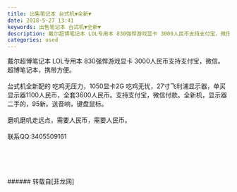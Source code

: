 ```yaml
---
title: 出售笔记本 台式机▼全新▼
date: 2018-5-27 13:41
keywords: 出售笔记本 台式机▼全新▼
description: 戴尔超博笔记本 LOL专用本 830强悍游戏显卡 3000人民币支持支付宝，微信。超博笔记本，携带方便。台式机全新配的 吃鸡无压力，1050显卡2G 吃鸡无忧，27寸飞利浦显示器，单买显示器1100人民币，全套3600人民币。支持支付宝，微信付款。全新机，显示器二手的，95新。送音响，键盘鼠标。磨叽磨叽走远点，需要人民币，需要人民币。联系QQ:3405509161
categories: used
---
```

<td class="t_f" id="postmessage_1367353">

戴尔超博笔记本 LOL专用本 830强悍游戏显卡 3000人民币支持支付宝，微信。超博笔记本，携带方便。<br/>
<br/>
台式机全新配的 吃鸡无压力，1050显卡2G 吃鸡无忧，27寸飞利浦显示器，单买显示器1100人民币，全套3600人民币。支持支付宝，微信付款。全新机，显示器二手的，95新。送音响，键盘鼠标。<br/>
<br/>
磨叽磨叽走远点，需要人民币，需要人民币。<br/>
<br/>
联系QQ:3405509161<br/>
<br/>
<br/>
<br/>
<br/>
<img alt="" border="0" class="zoom" data-cf-modified-27a5f464ea1648454bd363c6-="" file="http://www.flw.ph/data/appbyme/upload/image/201805/27/EntBN74MZsFj.jpg" id="aimg_kfSOu" lazyloadthumb="1" onclick="" onmouseover="" src="http://www.flw.ph/data/appbyme/upload/image/201805/27/EntBN74MZsFj.jpg"/><br/>
<img alt="" border="0" class="zoom" data-cf-modified-27a5f464ea1648454bd363c6-="" file="http://www.flw.ph/data/appbyme/upload/image/201805/27/nInjYgyGGTCX.jpg" id="aimg_H4gwa" lazyloadthumb="1" onclick="" onmouseover="" src="http://www.flw.ph/data/appbyme/upload/image/201805/27/nInjYgyGGTCX.jpg"/><br/>
<img alt="" border="0" class="zoom" data-cf-modified-27a5f464ea1648454bd363c6-="" file="http://www.flw.ph/data/appbyme/upload/image/201805/27/iCz7bsfjOk2q.jpg" id="aimg_izxNA" lazyloadthumb="1" onclick="" onmouseover="" src="http://www.flw.ph/data/appbyme/upload/image/201805/27/iCz7bsfjOk2q.jpg"/><br/>
<img alt="" border="0" class="zoom" data-cf-modified-27a5f464ea1648454bd363c6-="" file="http://www.flw.ph/data/appbyme/upload/image/201805/27/1HQyaLAY9V8Y.jpg" id="aimg_BZn2t" lazyloadthumb="1" onclick="" onmouseover="" src="http://www.flw.ph/data/appbyme/upload/image/201805/27/1HQyaLAY9V8Y.jpg"/><br/>
<img alt="" border="0" class="zoom" data-cf-modified-27a5f464ea1648454bd363c6-="" file="http://www.flw.ph/data/appbyme/upload/image/201805/27/OOaNNwpSpb4O.jpg" id="aimg_yjg9G" lazyloadthumb="1" onclick="" onmouseover="" src="http://www.flw.ph/data/appbyme/upload/image/201805/27/OOaNNwpSpb4O.jpg"/><br/>
<img alt="" border="0" class="zoom" data-cf-modified-27a5f464ea1648454bd363c6-="" file="http://www.flw.ph/data/appbyme/upload/image/201805/27/k9KvEtXB4KfL.jpg" id="aimg_H0801" lazyloadthumb="1" onclick="" onmouseover="" src="http://www.flw.ph/data/appbyme/upload/image/201805/27/k9KvEtXB4KfL.jpg"/><br/>
<img alt="" border="0" class="zoom" data-cf-modified-27a5f464ea1648454bd363c6-="" file="http://www.flw.ph/data/appbyme/upload/image/201805/27/4piUHp3R1Ud1.jpg" id="aimg_ha88a" lazyloadthumb="1" onclick="" onmouseover="" src="http://www.flw.ph/data/appbyme/upload/image/201805/27/4piUHp3R1Ud1.jpg"/><br/>
<img alt="" border="0" class="zoom" data-cf-modified-27a5f464ea1648454bd363c6-="" file="http://www.flw.ph/data/appbyme/upload/image/201805/27/g580h2wvWOIW.jpg" id="aimg_GIdId" lazyloadthumb="1" onclick="" onmouseover="" src="http://www.flw.ph/data/appbyme/upload/image/201805/27/g580h2wvWOIW.jpg"/><br/>
<img alt="" border="0" class="zoom" data-cf-modified-27a5f464ea1648454bd363c6-="" file="http://www.flw.ph/data/appbyme/upload/image/201805/27/0bYuv6VIQYsd.jpg" id="aimg_k3yw5" lazyloadthumb="1" onclick="" onmouseover="" src="http://www.flw.ph/data/appbyme/upload/image/201805/27/0bYuv6VIQYsd.jpg"/><br/>
<img alt="" border="0" class="zoom" data-cf-modified-27a5f464ea1648454bd363c6-="" file="http://www.flw.ph/data/appbyme/upload/image/201805/27/Y3yqFyiFLNoo.jpg" id="aimg_cBGf0" lazyloadthumb="1" onclick="" onmouseover="" src="http://www.flw.ph/data/appbyme/upload/image/201805/27/Y3yqFyiFLNoo.jpg"/><br/>
</td>
###### 转载自[菲龙网]
